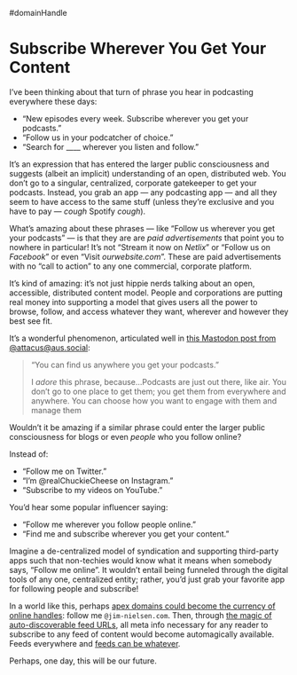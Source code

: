 #domainHandle

# Subscribe Wherever You Get Your Content

I’ve been thinking about that turn of phrase you hear in podcasting everywhere these days:

- “New episodes every week. Subscribe wherever you get your podcasts.”
- “Follow us in your podcatcher of choice.”
- “Search for ____ wherever you listen and follow.”

It’s an expression that has entered the larger public consciousness and suggests (albeit an implicit) understanding of an open, distributed web. You don’t go to a singular, centralized, corporate gatekeeper to get your podcasts. Instead, you grab an app — any podcasting app — and all they seem to have access to the same stuff (unless they’re exclusive and you have to pay — _cough_ Spotify _cough_).

What’s amazing about these phrases — like “Follow us wherever you get your podcasts” — is that they are are _paid advertisements_ that point you to nowhere in particular! It’s not “Stream it now on _Netlix_” or “Follow us on _Facebook_” or even “Visit _ourwebsite.com_”. These are paid advertisements with no “call to action” to any one commercial, corporate platform.

It’s kind of amazing: it’s not just hippie nerds talking about an open, accessible, distributed content model. People and corporations are putting real money into supporting a model that gives users all the power to browse, follow, and access whatever they want, wherever and however they best see fit.

It’s a wonderful phenomenon, articulated well in [this Mastodon post from @attacus@aus.social](https://aus.social/@attacus/109499740512576514):

> “You can find us anywhere you get your podcasts.”
>
> I *adore* this phrase, because…Podcasts are just out there, like air. You don’t go to one place to get them; you get them from everywhere and anywhere. You can choose how you want to engage with them and manage them

Wouldn’t it be amazing if a similar phrase could enter the larger public consciousness for blogs or even _people_ who you follow online?

Instead of:

- “Follow me on Twitter.”
- “I’m @realChuckieCheese on Instagram.” 
- “Subscribe to my videos on YouTube.”

You’d hear some popular influencer saying:

- “Follow me wherever you follow people online.”
- “Find me and subscribe wherever you get your content.”

Imagine a de-centralized model of syndication and supporting third-party apps such that non-techies would know what it means when somebody says, “Follow me online”. It wouldn’t entail being funneled through the digital tools of any one, centralized entity; rather, you’d just grab your favorite app for following people and subscribe!

In a world like this, perhaps [apex domains could become the currency of online handles](https://twitter.com/jimniels/status/1597654715873267713): follow me `@jim-nielsen.com`. Then, through [the magic of auto-discoverable feed URLs](https://blog.jim-nielsen.com/2021/automatically-discoverable-rss-feeds/), all meta info necessary for any  reader to subscribe to any feed of content would become automagically available. Feeds everywhere and [feeds can be whatever](https://chriscoyier.net/2023/01/04/feeds-can-be-whatever/).

Perhaps, one day, this will be our future.